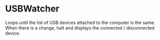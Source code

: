 USBWatcher
==========
Loops until the list of USB devices attached to the computer is the same. When there is a change, halt and displays the connected / disconnected device.
